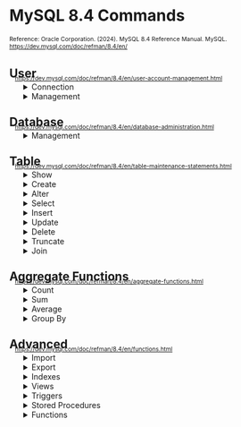 # MySQL 8.4 Commands

<span style="font-size: 0.75em">
Reference: Oracle Corporation. (2024). MySQL 8.4 Reference Manual. MySQL. <br> 
<a href="https://dev.mysql.com/doc/refman/8.4/en/">https://dev.mysql.com/doc/refman/8.4/en/</a></span>

[//]: # ( ============= USER  =============================================== )


<h2 style="margin-bottom: -10px;">User</h2>
<span style="font-size: 0.75em; margin-left: 10px;">
    <a href="https://dev.mysql.com/doc/refman/8.4/en/user-account-management.html">
    https://dev.mysql.com/doc/refman/8.4/en/user-account-management.html
    </a>
</span>

<details style="margin-left: 25px;">
<summary>Connection</summary>
<span style="font-size: 0.75em; margin-left: 10px;">
    <a href="https://dev.mysql.com/doc/refman/8.4/en/connecting-disconnecting.html">
    https://dev.mysql.com/doc/refman/8.4/en/connecting-disconnecting.html
    </a>
</span>

```sql
-- Connect to MySQL with password prompt
-- >>>> mysql -u root -p
mysql -u [username] -p

-- Connect to specific database
-- >>>> mysql -u root -p mydatabase
mysql -u [username] -p [database]
```

</details>


<details style="margin-left: 25px;">
<summary>Management</summary>
<span style="font-size: 0.75em; margin-left: 10px;">
    <a href="https://dev.mysql.com/doc/refman/8.4/en/user-account-management.html">
    https://dev.mysql.com/doc/refman/8.4/en/user-account-management.html
    </a>
</span>

```sql
-- Create new user
-- >>>> CREATE USER 'john'@'localhost' IDENTIFIED BY 'password123';
CREATE USER '[username]'@'[hostname]' IDENTIFIED BY '[password]';

-- Grant privileges
-- >>>> GRANT ALL PRIVILEGES ON mydb.* TO 'john'@'localhost';
GRANT [privilege_type] ON [database].[table] TO '[username]'@'[hostname]';

-- Show user privileges
-- >>>> SHOW GRANTS FOR 'john'@'localhost';
SHOW GRANTS FOR '[username]'@'[hostname]';
```

</details>

[//]: # ( ============= DATABASE =============================================== )

<h2 style="margin-top: 25px; margin-bottom: -10px;">Database</h2>
<span style="font-size: 0.75em; margin-left: 10px;">
    <a href="https://dev.mysql.com/doc/refman/8.4/en/database-administration.html">
    https://dev.mysql.com/doc/refman/8.4/en/database-administration.html
    </a>
</span>

<details style="margin-left: 25px;">
<summary>Management</summary>

```sql
-- Show all databases
SHOW DATABASES;

-- Create new database
-- >>>> CREATE DATABASE my_shop;
CREATE DATABASE [IF NOT EXISTS] [database_name];

-- Select database
-- >>>> USE my_shop;
USE [database_name];

-- Delete database
-- >>>> DROP DATABASE old_shop;
DROP DATABASE [IF EXISTS] [database_name];
```

</details>

[//]: # ( ============= TABLE =============================================== )

<h2 style="margin-top: 25px; margin-bottom: -10px;">Table</h2>
<span style="font-size: 0.75em; margin-left: 10px;">
    <a href="https://dev.mysql.com/doc/refman/8.4/en/table-maintenance-statements.html">
    https://dev.mysql.com/doc/refman/8.4/en/table-maintenance-statements.html
    </a>
</span>

[//]: # ( SHOW  -------------------------------- )

<div style="margin: 0 0 0 25px;">
<details>
<summary>Show</summary>
<span style="font-size: 0.75em; margin-left: 10px;">
    <a href="https://dev.mysql.com/doc/refman/8.4/en/show.html">
    https://dev.mysql.com/doc/refman/8.4/en/show.html
    </a>
</span>

```sql
-- Show all tables
-- >>>> SHOW TABLES;
SHOW TABLES;

-- Show tables with pattern
-- >>>> SHOW TABLES LIKE 'user%';
SHOW TABLES LIKE '[pattern]';

-- Show table structure
-- >>>> DESCRIBE users;
DESCRIBE [table_name];

-- Show detailed table information
-- >>>> SHOW CREATE TABLE users;
SHOW CREATE TABLE [table_name];
```

</details>

<details>
<summary>Create</summary>
<span style="font-size: 0.75em; margin-left: 10px;">
    <a href="https://dev.mysql.com/doc/refman/8.4/en/create-table.html">
    https://dev.mysql.com/doc/refman/8.4/en/create-table.html
    </a>
</span>

```sql
-- Create new table
-- >>>> CREATE TABLE users (
-- >>>>     id INT PRIMARY KEY AUTO_INCREMENT,
-- >>>>     username VARCHAR(50) NOT NULL,
-- >>>>     created_at TIMESTAMP DEFAULT CURRENT_TIMESTAMP
-- >>>> );
CREATE TABLE [IF NOT EXISTS] [table_name] (
    [column_name] [data_type] [constraints]
);
```

</details>

[//]: # ( ALTER  -------------------------------- )
<details>
<summary>Alter</summary>
<span style="font-size: 0.75em; margin-left: 10px;">
    <a href="https://dev.mysql.com/doc/refman/8.4/en/alter-table.html">
    https://dev.mysql.com/doc/refman/8.4/en/alter-table.html
    </a>
</span>

```sql
-- Add column to table
-- >>>> ALTER TABLE users ADD COLUMN email VARCHAR(100);
ALTER TABLE [table_name] 
ADD COLUMN [column_name] [data_type] [constraints];

-- Modify column
-- >>>> ALTER TABLE users MODIFY COLUMN email VARCHAR(150) NOT NULL;
ALTER TABLE [table_name]
MODIFY COLUMN [column_name] [new_datatype] [new_constraints];

-- Drop column from table
-- >>>> ALTER TABLE users DROP COLUMN email;
ALTER TABLE [table_name]
DROP COLUMN [column_name];

-- Rename table
-- >>>> RENAME TABLE users TO customers;
RENAME TABLE [old_name] TO [new_name];
```

</details>

[//]: # ( SELECT  -------------------------------- )

<details>
<summary>Select</summary>
<span style="font-size: 0.75em; margin-left: 10px;">
    <a href="https://dev.mysql.com/doc/refman/8.4/en/select.html">
    https://dev.mysql.com/doc/refman/8.4/en/select.html
    </a>
</span>

```sql
-- Select all records
-- >>>> SELECT * FROM users;
SELECT * FROM [table_name];

-- Select specific columns
-- >>>> SELECT username, email FROM users WHERE age >= 18;
SELECT [column1], [column2] FROM [table_name] 
WHERE [condition];

-- Select with sorting
-- >>>> SELECT * FROM users ORDER BY username DESC;
SELECT * FROM [table_name]
ORDER BY [column_name] [ASC|DESC];

-- Select with limit and offset
-- >>>> SELECT * FROM users LIMIT 10 OFFSET 20;
SELECT * FROM [table_name]
LIMIT [limit_number] OFFSET [offset_number];

-- Select distinct values
-- >>>> SELECT DISTINCT status FROM users;
SELECT DISTINCT [column_name] FROM [table_name];
```

</details>

[//]: # ( INSERT  -------------------------------- )

<details>
<summary>Insert</summary>
<span style="font-size: 0.75em; margin-left: 10px;">
    <a href="https://dev.mysql.com/doc/refman/8.4/en/insert.html">
    https://dev.mysql.com/doc/refman/8.4/en/insert.html
    </a>
</span>

```sql
-- Insert single row
-- >>>> INSERT INTO users (username, email) VALUES ('john', 'john@email.com');
INSERT INTO [table_name] ([column1], [column2]) 
VALUES ([value1], [value2]);

-- Insert multiple rows
-- >>>> INSERT INTO users (username, email) 
-- >>>> VALUES ('john', 'john@email.com'), ('jane', 'jane@email.com');
INSERT INTO [table_name] ([column1], [column2]) 
VALUES 
    ([value1], [value2]),
    ([value3], [value4]);

-- Insert with SELECT
-- >>>> INSERT INTO backup_users SELECT * FROM users WHERE active = 1;
INSERT INTO [target_table]
SELECT [columns] FROM [source_table] WHERE [condition];
```

</details>

[//]: # ( UPDATE  -------------------------------- )

<details>
<summary>Update</summary>
<span style="font-size: 0.75em; margin-left: 10px;">
    <a href="https://dev.mysql.com/doc/refman/8.4/en/update.html">
    https://dev.mysql.com/doc/refman/8.4/en/update.html
    </a>
</span>

```sql
-- Update records
-- >>>> UPDATE users SET status = 'active' WHERE id = 1;
UPDATE [table_name]
SET [column1] = [value1]
WHERE [condition];
```

</details>

[//]: # ( DELETE  -------------------------------- )

<details>
<summary>Delete</summary>
<span style="font-size: 0.75em; margin-left: 10px;">
    <a href="https://dev.mysql.com/doc/refman/8.4/en/delete.html">
    https://dev.mysql.com/doc/refman/8.4/en/delete.html
    </a>
</span>

```sql
-- Delete records
-- >>>> DELETE FROM users WHERE status = 'inactive';
DELETE FROM [table_name]
WHERE [condition];

-- Delete specific records
-- >>>> DELETE FROM users WHERE status = 'inactive';
DELETE FROM [table_name]
WHERE [condition];

-- Delete with JOIN
-- >>>> DELETE u FROM users u
-- >>>> JOIN inactive_accounts ia ON u.id = ia.user_id;
DELETE t1 FROM [table1] t1
JOIN [table2] t2 ON t1.[column] = t2.[column]
WHERE [condition];
```

</details>

[//]: # ( TRUNCATE  -------------------------------- )

<details>
<summary>Truncate</summary>
<span style="font-size: 0.75em; margin-left: 10px;">
    <a href="https://dev.mysql.com/doc/refman/8.4/en/truncate-table.html">
    https://dev.mysql.com/doc/refman/8.4/en/truncate-table.html
    </a>
</span>

```sql
-- Truncate table (delete all records)
-- >>>> TRUNCATE TABLE temp_users;
TRUNCATE TABLE [table_name];
```

</details>

[//]: # ( JOIN  -------------------------------- )

<details>
<summary>Join</summary>
<span style="font-size: 0.75em; margin-left: 10px;">
    <a href="https://dev.mysql.com/doc/refman/8.4/en/join.html">
    https://dev.mysql.com/doc/refman/8.4/en/join.html
    </a>
</span>

```sql
-- Inner Join
-- >>>> SELECT users.name, orders.order_date 
-- >>>> FROM users 
-- >>>> INNER JOIN orders ON users.id = orders.user_id;
SELECT [columns]
FROM [table1]
INNER JOIN [table2] 
ON [table1.column] = [table2.column];

-- Left Join
-- >>>> SELECT customers.name, orders.order_id 
-- >>>> FROM customers 
-- >>>> LEFT JOIN orders ON customers.id = orders.customer_id;
SELECT [columns]
FROM [table1]
LEFT JOIN [table2] 
ON [table1.column] = [table2.column];
```

</details>
</div>

[//]: # ( ============= AGGREGATE FUNCTIONS =============================================== )

<h2 style="margin-top: 25px; margin-bottom: -10px;">Aggregate Functions</h2>
<span style="font-size: 0.75em; margin-left: 10px;">
    <a href="https://dev.mysql.com/doc/refman/8.4/en/aggregate-functions.html">
    https://dev.mysql.com/doc/refman/8.4/en/aggregate-functions.html
    </a>
</span>

<div style="margin: 0 0 0 25px;">

<details>
<summary>Count</summary>
<span style="font-size: 0.75em; margin-left: 10px;">
    <a href="https://dev.mysql.com/doc/refman/8.4/en/counting-rows.html">
    https://dev.mysql.com/doc/refman/8.4/en/counting-rows.html
    </a>
</span>

```sql
-- Count rows
-- >>>> SELECT COUNT(*) FROM table_name;
SELECT COUNT(*) FROM [table_name];
```

</details>


<details>
<summary>Sum</summary>
<span style="font-size: 0.75em; margin-left: 10px;">
    <a href="https://dev.mysql.com/doc/refman/8.4/en/aggregate-functions.html#function_sum">
    https://dev.mysql.com/doc/refman/8.4/en/aggregate-functions.html#function_sum
    </a>
</span>

```sql
-- Sum values
-- >>>> SELECT SUM(column_name) FROM table_name;
SELECT SUM([column_name]) FROM [table_name];
```

</details>

<details>
<summary>Average</summary>
<span style="font-size: 0.75em; margin-left: 10px;">
    <a href="https://dev.mysql.com/doc/refman/8.4/en/aggregate-functions.html#function_avg">
    https://dev.mysql.com/doc/refman/8.4/en/aggregate-functions.html#function_avg
    </a>
</span>

```sql
-- Average values
-- >>>> SELECT AVG(column_name) FROM table_name;
SELECT AVG([column_name]) FROM [table_name];
```

</details>

<details>
<summary>Group By</summary>
<span style="font-size: 0.75em; margin-left: 10px;">
    <a href="https://dev.mysql.com/doc/refman/8.4/en/group-by-modifiers.html">
    https://dev.mysql.com/doc/refman/8.4/en/group-by-modifiers.html
    </a>
</span>

```sql
-- Group by with having
-- >>>> SELECT column1, COUNT(*)
-- >>>> FROM table_name
-- >>>> GROUP BY column1
-- >>>> HAVING COUNT(*) > value;
SELECT [column1], COUNT(*)
FROM [table_name]
GROUP BY [column1]
HAVING COUNT(*) > [value];
```

</details>

</div>

[//]: # ( ============= ADVANCED =============================================== )

<h2 style="margin-top: 25px; margin-bottom: -10px;">Advanced</h2>
<span style="font-size: 0.75em; margin-left: 10px;">
    <a href="https://dev.mysql.com/doc/refman/8.4/en/functions.html">
    https://dev.mysql.com/doc/refman/8.4/en/functions.html
    </a>
</span>

<div style="margin: 0 0 0 25px;">

[//]: # ( Import  -------------------------------- )
<details>
<summary>Import</summary>
<span style="font-size: 0.75em; margin-left: 10px;">
    <a href="https://dev.mysql.com/doc/refman/8.4/en/mysqlimport.html">
    https://dev.mysql.com/doc/refman/8.4/en/mysqlimport.html
    </a>
</span>

```sql
-- Import database
-- >>>> mysql -u root -p mydb < backup_2024.sql
mysql -u [username] -p [database] < [filename].sql
```

</details>

[//]: # ( Export  -------------------------------- )
<details>
<summary>Export</summary>
<span style="font-size: 0.75em; margin-left: 10px;">
    <a href="https://dev.mysql.com/doc/refman/8.4/en/mysqldump.html">
    https://dev.mysql.com/doc/refman/8.4/en/mysqldump.html
    </a>
</span>

```sql
-- Export database backup
-- >>>> mysqldump -u root -p mydb > backup_2024.sql
mysqldump -u [username] -p [database] > [filename].sql
```

</details>

[//]: # ( Indexes  -------------------------------- )

<details>
<summary>Indexes</summary>
<span style="font-size: 0.75em; margin-left: 10px;">
    <a href="https://dev.mysql.com/doc/refman/8.4/en/optimization-indexes.html">
    https://dev.mysql.com/doc/refman/8.4/en/optimization-indexes.html
    </a>
</span>

```sql
-- Create index
-- >>>> CREATE INDEX idx_username ON users(username);
CREATE INDEX [index_name]
ON [table_name] ([column_name]);

-- Create unique index
-- >>>> CREATE UNIQUE INDEX idx_email ON users(email);
CREATE UNIQUE INDEX [index_name]
ON [table_name] ([column_name]);

-- Show indexes
-- >>>> SHOW INDEX FROM users;
SHOW INDEX FROM [table_name];
```

</details>

[//]: # ( Views  -------------------------------- )

<details>
<summary>Views</summary>
<span style="font-size: 0.75em; margin-left: 10px;">
    <a href="https://dev.mysql.com/doc/refman/8.4/en/views.html">
    https://dev.mysql.com/doc/refman/8.4/en/views.html
    </a>
</span>

```sql
-- Create view
-- >>>> CREATE VIEW view_name AS
-- >>>> SELECT column1, column2
-- >>>> FROM table_name
-- >>>> WHERE condition;
CREATE VIEW [view_name] AS
SELECT [column1], [column2]
FROM [table_name]
WHERE [condition];

-- Drop view
-- >>>> DROP VIEW [IF EXISTS] view_name;
DROP VIEW [IF EXISTS] [view_name];
```

</details>

<details>
<summary>Triggers</summary>
<span style="font-size: 0.75em; margin-left: 10px;">
    <a href="https://dev.mysql.com/doc/refman/8.4/en/triggers.html">
    https://dev.mysql.com/doc/refman/8.4/en/triggers.html
    </a>
</span>

```sql
-- Create new trigger
-- >>>> CREATE TRIGGER after_order_insert 
-- >>>>     AFTER INSERT ON orders 
-- >>>>     FOR EACH ROW 
-- >>>>     UPDATE inventory SET quantity = quantity - NEW.quantity 
-- >>>>     WHERE product_id = NEW.product_id;
CREATE TRIGGER [trigger_name]
{BEFORE | AFTER} {INSERT | UPDATE| DELETE }
ON [table_name] FOR EACH ROW
[trigger_body];

-- Drop trigger
-- >>>> DROP TRIGGER IF EXISTS after_order_insert;
DROP TRIGGER [IF EXISTS] [trigger_name];

-- Show triggers
-- >>>> SHOW TRIGGERS FROM my_database;
SHOW TRIGGERS 
[{FROM | IN} database_name]
[LIKE 'pattern' | WHERE search_condition];
```

</details>

<details>
<summary>Stored Procedures</summary>
<span style="font-size: 0.75em; margin-left: 10px;">
    <a href="https://dev.mysql.com/doc/refman/8.4/en/stored-routines.html">
    https://dev.mysql.com/doc/refman/8.4/en/stored-routines.html
    </a>
</span>

```sql
-- Create stored procedure
-- >>>> DELIMITER //
-- >>>> CREATE PROCEDURE GetAllCustomers()
-- >>>> BEGIN
-- >>>>    SELECT * FROM customers;
-- >>>> END //
-- >>>> DELIMITER ;
DELIMITER $$
CREATE PROCEDURE [procedure_name]([parameter_list])
BEGIN
   [body];
END $$
DELIMITER ;

-- Call stored procedure
-- >>>> CALL GetAllCustomers();
CALL [procedure_name]([arguments]);

-- Drop stored procedure
-- >>>> DROP PROCEDURE IF EXISTS GetAllCustomers;
DROP PROCEDURE [IF EXISTS] [procedure_name];
```

</details>

<details>
<summary>Functions</summary>
<span style="font-size: 0.75em; margin-left: 10px;">
    <a href="https://dev.mysql.com/doc/refman/8.4/en/functions.html">
    https://dev.mysql.com/doc/refman/8.4/en/functions.html
    </a>
</span>

```sql
-- Create function
-- >>>> DELIMITER //
-- >>>> CREATE FUNCTION CustomerLevel(credit DECIMAL(10,2)) 
-- >>>>     RETURNS VARCHAR(20)
-- >>>>     DETERMINISTIC
-- >>>> BEGIN
-- >>>>    DECLARE customerLevel VARCHAR(20);
-- >>>>    IF credit > 50000 THEN SET customerLevel = 'PLATINUM';
-- >>>>    ELSEIF credit <= 50000 AND credit > 10000 THEN SET customerLevel = 'GOLD';
-- >>>>    ELSE SET customerLevel = 'SILVER';
-- >>>>    END IF;
-- >>>>    RETURN customerLevel;
-- >>>> END //
-- >>>> DELIMITER ;
DELIMITER $$
CREATE FUNCTION [function_name]([parameter_list])
RETURNS [datatype]
[NOT] DETERMINISTIC
BEGIN
    [statements]
END $$
DELIMITER ;
```

</details>
</div>
